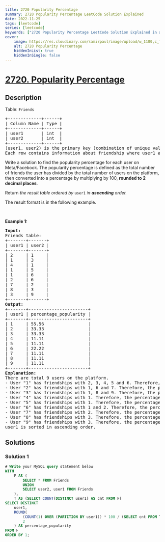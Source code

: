 ```yaml
---
title: 2720 Popularity Percentage
summary: 2720 Popularity Percentage LeetCode Solution Explained
date: 2022-11-25
tags: [leetcode]
series: [leetcode]
keywords: ["2720 Popularity Percentage LeetCode Solution Explained in all languages", "2720 Popularity Percentage", "LeetCode", "leetcode solution in Python3 C++ Java Go PHP Ruby Swift TypeScript Rust C# JavaScript C", "GeeksforGeeks", "InterviewBit", "Coding Ninjas", "HackerRank", "HackerEarth", "CodeChef", "TopCoder", "AlgoExpert", "freeCodeCamp", "Codeforces", "GitHub", "AtCoder", "Samir Paul"]
cover:
    image: https://res.cloudinary.com/samirpaul/image/upload/w_1100,c_fit,co_rgb:FFFFFF,l_text:Arial_75_bold:2720 Popularity Percentage - Solution Explained/problem-solving.webp
    alt: 2720 Popularity Percentage
    hiddenInList: true
    hiddenInSingle: false
---
```



# [2720. Popularity Percentage](https://leetcode.com/problems/popularity-percentage)


## Description

<p>Table: <code>Friends</code></p>

<pre>
+-------------+------+
| Column Name | Type |
+-------------+------+
| user1       | int  |
| user2       | int  |
+-------------+------+
(user1, user2) is the primary key (combination of unique values) of this table.
Each row contains information about friendship where user1 and user2 are friends.
</pre>

<p>Write a solution to find the popularity percentage for each user on Meta/Facebook. The popularity percentage is defined as the total number of friends the user has divided by the total number of users on the platform, then converted into a percentage by multiplying by 100, <strong>rounded to 2 decimal places</strong>.</p>

<p>Return <em>the result table ordered by</em> <code>user1</code> <em>in <strong>ascending</strong> order.</em></p>

<p>The result format is in the following example.</p>

<p>&nbsp;</p>
<p><strong class="example">Example 1:</strong></p>

<pre>
<strong>Input:</strong>&nbsp;
Friends table:
+-------+-------+
| user1 | user2 | 
+-------+-------+
| 2 &nbsp; &nbsp; | 1 &nbsp; &nbsp; | 
| 1 &nbsp; &nbsp; | 3 &nbsp; &nbsp; | 
| 4 &nbsp; &nbsp; | 1 &nbsp; &nbsp; | 
| 1 &nbsp; &nbsp; | 5 &nbsp; &nbsp; | 
| 1 &nbsp; &nbsp; | 6 &nbsp; &nbsp; |
| 2 &nbsp; &nbsp; | 6 &nbsp; &nbsp; | 
| 7 &nbsp; &nbsp; | 2 &nbsp; &nbsp; | 
| 8 &nbsp; &nbsp; | 3&nbsp; &nbsp; &nbsp;| 
| 3 &nbsp; &nbsp; | 9 &nbsp; &nbsp; |  
+-------+-------+
<strong>Output:</strong>&nbsp;
+-------+-----------------------+
| user1 | percentage_popularity |
+-------+-----------------------+
| 1     | 55.56 &nbsp;  &nbsp; &nbsp; &nbsp; &nbsp; &nbsp; &nbsp; &nbsp;|
| 2     | 33.33 &nbsp;  &nbsp; &nbsp; &nbsp; &nbsp; &nbsp; &nbsp; &nbsp;|
| 3     | 33.33   &nbsp; &nbsp; &nbsp; &nbsp; &nbsp; &nbsp; &nbsp; |
| 4     | 11.11 &nbsp; &nbsp; &nbsp; &nbsp; &nbsp; &nbsp; &nbsp; &nbsp; |
| 5     | 11.11 &nbsp; &nbsp; &nbsp; &nbsp; &nbsp; &nbsp; &nbsp; &nbsp; |
| 6     | 22.22 &nbsp; &nbsp; &nbsp; &nbsp; &nbsp; &nbsp; &nbsp; &nbsp; |
| 7     | 11.11 &nbsp; &nbsp; &nbsp; &nbsp; &nbsp; &nbsp; &nbsp; &nbsp; |
| 8     | 11.11 &nbsp; &nbsp; &nbsp; &nbsp; &nbsp; &nbsp; &nbsp; &nbsp; |
| 9     | 11.11 &nbsp; &nbsp; &nbsp; &nbsp; &nbsp; &nbsp; &nbsp; &nbsp; |
+-------+-----------------------+
<strong>Explanation:</strong>&nbsp;
There are total 9 users on the platform.
- User &quot;1&quot; has friendships with 2, 3, 4, 5 and 6. Therefore, the percentage popularity for user 1 would be calculated as (5/9) * 100 = 55.56.
- User &quot;2&quot; has friendships with 1, 6 and 7. Therefore, the percentage popularity for user 2 would be calculated as (3/9) * 100 = 33.33.
- User &quot;3&quot; has friendships with 1, 8 and 9. Therefore, the percentage popularity for user 3 would be calculated as (3/9) * 100 = 33.33.
- User &quot;4&quot; has friendships with 1. Therefore, the percentage popularity for user 4 would be calculated as (1/9) * 100 = 11.11.
- User &quot;5&quot; has friendships with 1. Therefore, the percentage popularity for user 5 would be calculated as (1/9) * 100 = 11.11.
- User &quot;6&quot; has friendships with 1 and 2. Therefore, the percentage popularity for user 6 would be calculated as (2/9) * 100 = 22.22.
- User &quot;7&quot; has friendships with 2. Therefore, the percentage popularity for user 7 would be calculated as (1/9) * 100 = 11.11.
- User &quot;8&quot; has friendships with 3. Therefore, the percentage popularity for user 8 would be calculated as (1/9) * 100 = 11.11.
- User &quot;9&quot; has friendships with 3. Therefore, the percentage popularity for user 9 would be calculated as (1/9) * 100 = 11.11.
user1 is sorted in ascending order.
</pre>

## Solutions

### Solution 1

<!-- tabs:start -->

```sql
# Write your MySQL query statement below
WITH
    F AS (
        SELECT * FROM Friends
        UNION
        SELECT user2, user1 FROM Friends
    ),
    T AS (SELECT COUNT(DISTINCT user1) AS cnt FROM F)
SELECT DISTINCT
    user1,
    ROUND(
        (COUNT(1) OVER (PARTITION BY user1)) * 100 / (SELECT cnt FROM T),
        2
    ) AS percentage_popularity
FROM F
ORDER BY 1;
```

<!-- tabs:end -->

<!-- end -->
